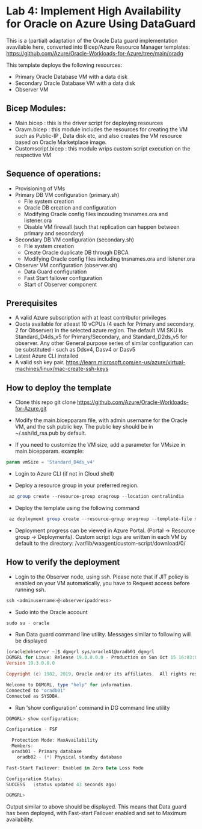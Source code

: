 # Lab 4: Implement High Availability for Oracle on Azure Using DataGuard

This is a (partial) adaptation of the Oracle Data guard implementation avavilable here, converted into Bicep/Azure Resource Manager templates:
https://github.com/Azure/Oracle-Workloads-for-Azure/tree/main/oradg 

This template deploys the following resources:

- Primary Oracle Database VM with a data disk
- Secondary Oracle Database VM with a data disk
- Observer VM 

## Bicep Modules: 

- Main.bicep : this is the driver script for deploying resources
- Oravm.bicep : this module includes the resources for creating the VM such as Public-IP , Data disk etc, and also creates the VM resource based on Oracle Marketplace image.
- Customscript.bicep : this module wrips custom script execution on the respective VM

## Sequence of operations: 

- Provisioning of VMs
- Primary DB VM configuration (primary.sh)
    - File system creation
    - Oracle DB creation and configuration
    - Modifying Oracle config files incouding tnsnames.ora and listener.ora
    - Disable VM firewall (such that replication can happen between primary and secondary)
- Secondary DB VM configuration (secondary.sh)
    - File system creation
    - Create Oracle duplicate DB through DBCA
    - Modifying Oracle config files including tnsnames.ora and listener.ora
- Observer VM configuration (observer.sh)
    - Data Guard configuration
    - Fast Start failover configuration 
    - Start of Observer component 

## Prerequisites  

- A valid Azure subscription with at least contributor privileges
- Quota available for atleast 10 vCPUs (4 each for Primary and secondary, 2 for Observer) in the selected azure region. The default VM SKU is Standard_D4ds_v5 for Primary/Secondary, and Standard_D2ds_v5 for observer. Any other General purpose series of similar configuration can be substituted - such as Ddsv4, Dasv4 or Dasv5
- Latest Azure CLI installed 
- A valid ssh key pair. https://learn.microsoft.com/en-us/azure/virtual-machines/linux/mac-create-ssh-keys 

## How to deploy the template 

- Clone this repo git clone https://github.com/Azure/Oracle-Workloads-for-Azure.git 

- Modify the main.bicepparam file, with admin username for the Oracle VM, and the ssh public key. The public key should be in ~/.ssh/id_rsa.pub by default.

- If you need to customize the VM size, add a parameter for VMsize in main.bicepparam. example:

```powershell
param vmSize = 'Standard_D4ds_v4'
``` 

- Login to Azure CLI (if not in Cloud shell)

- Deploy a resource group in your preferred region. 

```powershell
 az group create --resource-group oragroup --location centralindia
 ```

- Deploy the template using the following command 

```powershell
 az deployment group create --resource-group oragroup --template-file main.bicep --parameters main.bicepparam
```

- Deployment progress can be viewed in Azure Portal. (Portal -> Resource group -> Deployments). Custom script logs are written in each VM by default  to the directory:  /var/lib/waagent/custom-script/download/0/ 

## How to verify the deployment 

- Login to the Observer node, using ssh. Please note that if JIT policy is enabled on your VM automatically, you have to Request access before running ssh.

```powershell
ssh <adminusername>@<observeripaddress>
```

- Sudo into the Oracle account

```powershell
sudo su - oracle
```

- Run Data guard command line utility. Messages similar to following will be displayed

```powershell
[oracle@observer ~]$ dgmgrl sys/oracleA1@oradb01_dgmgrl
DGMGRL for Linux: Release 19.0.0.0.0 - Production on Sun Oct 15 16:03:04 2023
Version 19.3.0.0.0

Copyright (c) 1982, 2019, Oracle and/or its affiliates.  All rights reserved.

Welcome to DGMGRL, type "help" for information.
Connected to "oradb01"
Connected as SYSDBA.
```

- Run 'show configuration' command in DG command line utility

```powershell
DGMGRL> show configuration;

Configuration - FSF

  Protection Mode: MaxAvailability
  Members:
  oradb01 - Primary database
    oradb02 - (*) Physical standby database

Fast-Start Failover: Enabled in Zero Data Loss Mode

Configuration Status:
SUCCESS   (status updated 43 seconds ago)

DGMGRL>
```

Output similar to above should be displayed. This means that Data guard has been deployed, with Fast-start Failover enabled and set to Maximum availability.



